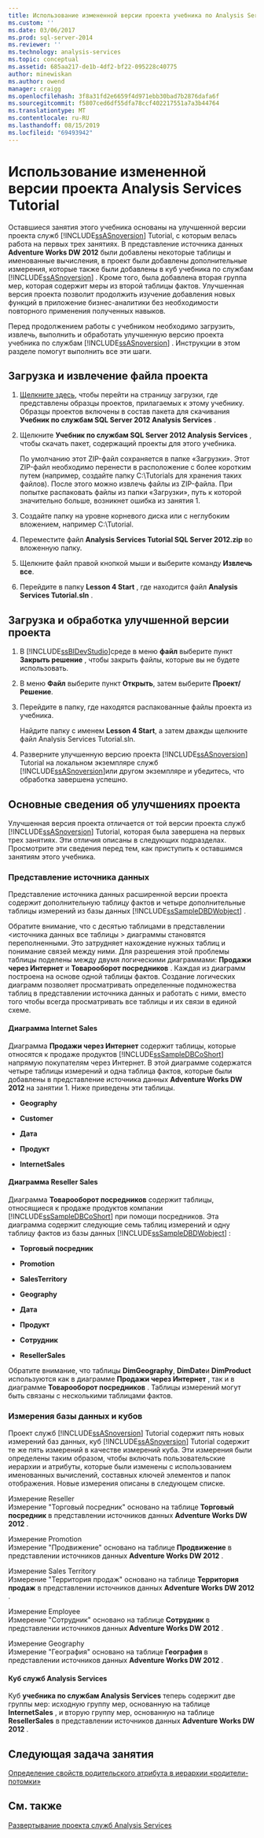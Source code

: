 ```yaml
---
title: Использование измененной версии проекта учебника по Analysis Services | Документация Майкрософт
ms.custom: ''
ms.date: 03/06/2017
ms.prod: sql-server-2014
ms.reviewer: ''
ms.technology: analysis-services
ms.topic: conceptual
ms.assetid: 685aa217-de1b-4df2-bf22-095228c40775
author: minewiskan
ms.author: owend
manager: craigg
ms.openlocfilehash: 3f8a31fd2e6659f4d971ebb30bad7b2876dafa6f
ms.sourcegitcommit: f5807ced6df55dfa78ccf402217551a7a3b44764
ms.translationtype: MT
ms.contentlocale: ru-RU
ms.lasthandoff: 08/15/2019
ms.locfileid: "69493942"
---
```

# <a name="using-a-modified-version-of-the-analysis-services-tutorial-project"></a>Использование измененной версии проекта Analysis Services Tutorial
  Оставшиеся занятия этого учебника основаны на улучшенной версии проекта служб [!INCLUDE[ssASnoversion](../includes/ssasnoversion-md.md)] Tutorial, с которым велась работа на первых трех занятиях. В представление источника данных **Adventure Works DW 2012** были добавлены некоторые таблицы и именованные вычисления, в проект были добавлены дополнительные измерения, которые также были добавлены в куб учебника по службам [!INCLUDE[ssASnoversion](../includes/ssasnoversion-md.md)] . Кроме того, была добавлена вторая группа мер, которая содержит меры из второй таблицы фактов. Улучшенная версия проекта позволит продолжить изучение добавления новых функций в приложение бизнес-аналитики без необходимости повторного применения полученных навыков.  
  
 Перед продолжением работы с учебником необходимо загрузить, извлечь, выполнить и обработать улучшенную версию проекта учебника по службам [!INCLUDE[ssASnoversion](../includes/ssasnoversion-md.md)] .  Инструкции в этом разделе помогут выполнить все эти шаги.  
  
## <a name="downloading-and-extracting-the-project-file"></a>Загрузка и извлечение файла проекта  
  
1.  [Щелкните здесь](https://go.microsoft.com/fwlink/?LinkID=221866), чтобы перейти на страницу загрузки, где представлены образцы проектов, прилагаемых к этому учебнику. Образцы проектов включены в состав пакета для скачивания **Учебник по службам SQL Server 2012 Analysis Services** .  
  
2.  Щелкните **Учебник по службам SQL Server 2012 Analysis Services** , чтобы скачать пакет, содержащий проекты для этого учебника.  
  
     По умолчанию этот ZIP-файл сохраняется в папке «Загрузки». Этот ZIP-файл необходимо перенести в расположение с более коротким путем (например, создайте папку C:\Tutorials для хранения таких файлов).  После этого можно извлечь файлы из ZIP-файла. При попытке распаковать файлы из папки «Загрузки», путь к которой значительно больше, возникнет ошибка из занятия 1.  
  
3.  Создайте папку на уровне корневого диска или с неглубоким вложением, например C:\Tutorial.  
  
4.  Переместите файл **Analysis Services Tutorial SQL Server 2012.zip** во вложенную папку.  
  
5.  Щелкните файл правой кнопкой мыши и выберите команду **Извлечь все**.  
  
6.  Перейдите в папку **Lesson 4 Start** , где находится файл **Analysis Services Tutorial.sln** .  
  
## <a name="loading-and-processing-the-enhanced-project"></a>Загрузка и обработка улучшенной версии проекта  
  
1.  В [!INCLUDE[ssBIDevStudio](../includes/ssbidevstudio-md.md)]среде в меню **файл** выберите пункт **Закрыть решение** , чтобы закрыть файлы, которые вы не будете использовать.  
  
2.  В меню **Файл** выберите пункт **Открыть**, затем выберите **Проект/Решение**.  
  
3.  Перейдите в папку, где находятся распакованные файлы проекта из учебника.  
  
     Найдите папку с именем **Lesson 4 Start**, а затем дважды щелкните файл Analysis Services Tutorial.sln.  
  
4.  Разверните улучшенную версию проекта [!INCLUDE[ssASnoversion](../includes/ssasnoversion-md.md)] Tutorial на локальном экземпляре служб [!INCLUDE[ssASnoversion](../includes/ssasnoversion-md.md)]или другом экземпляре и убедитесь, что обработка завершена успешно.  
  
## <a name="understanding-the-enhancements-to-the-project"></a>Основные сведения об улучшениях проекта  
 Улучшенная версия проекта отличается от той версии проекта служб [!INCLUDE[ssASnoversion](../includes/ssasnoversion-md.md)] Tutorial, которая была завершена на первых трех занятиях. Эти отличия описаны в следующих подразделах. Просмотрите эти сведения перед тем, как приступить к оставшимся занятиям этого учебника.  
  
### <a name="data-source-view"></a>Представление источника данных  
 Представление источника данных расширенной версии проекта содержит дополнительную таблицу фактов и четыре дополнительные таблицы измерений из базы данных [!INCLUDE[ssSampleDBDWobject](../includes/sssampledbdwobject-md.md)] .  
  
 Обратите внимание, что с десятью таблицами в представлении \<источника данных все таблицы > диаграммы становятся переполненными. Это затрудняет нахождение нужных таблиц и понимание связей между ними. Для разрешения этой проблемы таблицы поделены между двумя логическими диаграммами: **Продажи через Интернет** и **Товарооборот посредников** . Каждая из диаграмм построена на основе одной таблицы фактов. Создание логических диаграмм позволяет просматривать определенные подмножества таблиц в представлении источника данных и работать с ними, вместо того чтобы всегда просматривать все таблицы и их связи в единой схеме.  
  
#### <a name="internet-sales-diagram"></a>Диаграмма Internet Sales  
 Диаграмма **Продажи через Интернет** содержит таблицы, которые относятся к продаже продуктов [!INCLUDE[ssSampleDBCoShort](../includes/sssampledbcoshort-md.md)] напрямую покупателям через Интернет. В этой диаграмме содержатся четыре таблицы измерений и одна таблица фактов, которые были добавлены в представление источника данных **Adventure Works DW 2012** на занятии 1. Ниже приведены эти таблицы.  
  
-   **Geography**  
  
-   **Customer**  
  
-   **Дата**  
  
-   **Продукт**  
  
-   **InternetSales**  
  
#### <a name="reseller-sales-diagram"></a>Диаграмма Reseller Sales  
 Диаграмма **Товарооборот посредников** содержит таблицы, относящиеся к продаже продуктов компании [!INCLUDE[ssSampleDBCoShort](../includes/sssampledbcoshort-md.md)] при помощи посредников. Эта диаграмма содержит следующие семь таблиц измерений и одну таблицу фактов из базы данных [!INCLUDE[ssSampleDBDWobject](../includes/sssampledbdwobject-md.md)] :  
  
-   **Торговый посредник**  
  
-   **Promotion**  
  
-   **SalesTerritory**  
  
-   **Geography**  
  
-   **Дата**  
  
-   **Продукт**  
  
-   **Сотрудник**  
  
-   **ResellerSales**  
  
 Обратите внимание, что таблицы **DimGeography**, **DimDate**и **DimProduct** используются как в диаграмме **Продажи через Интернет** , так и в диаграмме **Товарооборот посредников** . Таблицы измерений могут быть связаны с несколькими таблицами фактов.  
  
### <a name="database-and-cube-dimensions"></a>Измерения базы данных и кубов  
 Проект служб [!INCLUDE[ssASnoversion](../includes/ssasnoversion-md.md)] Tutorial содержит пять новых измерений баз данных, куб [!INCLUDE[ssASnoversion](../includes/ssasnoversion-md.md)] Tutorial содержит те же пять измерений в качестве измерений куба. Эти измерения были определены таким образом, чтобы включать пользовательские иерархии и атрибуты, которые были изменены с использованием именованных вычислений, составных ключей элементов и папок отображения. Новые измерения описаны в следующем списке.  
  
 Измерение Reseller  
 Измерение "Торговый посредник" основано на таблице **Торговый посредник** в представлении источников данных **Adventure Works DW 2012** .  
  
 Измерение Promotion  
 Измерение "Продвижение" основано на таблице **Продвижение** в представлении источников данных **Adventure Works DW 2012** .  
  
 Измерение Sales Territory  
 Измерение "Территория продаж" основано на таблице **Территория продаж** в представлении источников данных **Adventure Works DW 2012** .  
  
 Измерение Employee  
 Измерение "Сотрудник" основано на таблице **Сотрудник** в представлении источников данных **Adventure Works DW 2012** .  
  
 Измерение Geography  
 Измерение "География" основано на таблице **География** в представлении источников данных **Adventure Works DW 2012** .  
  
#### <a name="analysis-services-cube"></a>Куб служб Analysis Services  
 Куб **учебника по службам Analysis Services** теперь содержит две группы мер: исходную группу мер, основанную на таблице **InternetSales** , и вторую группу мер, основанную на таблице **ResellerSales** в представлении источников данных **Adventure Works DW 2012** .  
  
## <a name="next-task-in-lesson"></a>Следующая задача занятия  
 [Определение свойств родительского атрибута в иерархии «родители-потомки»](lesson-4-2-defining-parent-attribute-properties-in-a-parent-child-hierarchy.md) 
  
## <a name="see-also"></a>См. также  
 [Развертывание проекта служб Analysis Services](lesson-2-5-deploying-an-analysis-services-project.md)  
  
  

